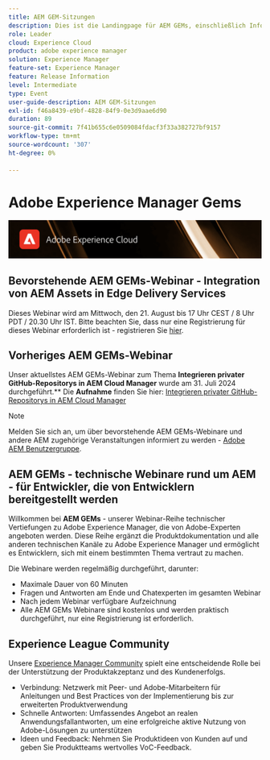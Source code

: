 ```yaml
---
title: AEM GEM-Sitzungen
description: Dies ist die Landingpage für AEM GEMs, einschließlich Informationen zur Webinarreihe und zu Registrierungsinformationen, vorherigen und kommenden Webinaren
role: Leader
cloud: Experience Cloud
product: adobe experience manager
solution: Experience Manager
feature-set: Experience Manager
feature: Release Information
level: Intermediate
type: Event
user-guide-description: AEM GEM-Sitzungen
exl-id: f46a8439-e9bf-4828-84f9-0e3d9aae6d90
duration: 89
source-git-commit: 7f41b655c6e0509084fdacf3f33a382727bf9157
workflow-type: tm+mt
source-wordcount: '307'
ht-degree: 0%

---
```


# Adobe Experience Manager Gems

<img alt="Digitale Erlebnisse" src="./assets/ADX_Gems.png"/>

## Bevorstehende AEM GEMs-Webinar - Integration von AEM Assets in Edge Delivery Services

Dieses Webinar wird am Mittwoch, den 21. August bis 17 Uhr CEST / 8 Uhr PDT / 20.30 Uhr IST. Bitte beachten Sie, dass nur eine Registrierung für dieses Webinar erforderlich ist - registrieren Sie [hier](https://adobe.ly/3LTT3hg).

<!--  Remove the comment marks, and put the upcoming event in the below table

<table style="max-width: 1214px;">
<tr>
  <td style="vertical-align: top;">
    <a href="https://www.youtube.com/watch?v=f1T9XU9TCJU">
      <img alt="Experience League LIVE Oct 25" src="assets/Oct25_2022_exl_live_banner_web_1920_WebBanner.png">
    </a>
    <div>
      <a href="https://www.youtube.com/watch?v=f1T9XU9TCJU">
        <strong>Deliver the right offer at the right time with decision management</strong>
      </a>
      <br/><em>with Sandra Hausmann, Ben Tepfer, Brandon Poyfair, and Jason Hickey</em>
      <br/><em>October 25, 2022</em>
    </div>
  </td>
</tr>
</table>

-->

## Vorheriges AEM GEMs-Webinar

Unser aktuellstes AEM GEMs-Webinar zum Thema **Integrieren privater GitHub-Repositorys in AEM Cloud Manager** wurde am 31. Juli 2024 durchgeführt.**
Die **Aufnahme** finden Sie hier:
[Integrieren privater GitHub-Repositorys in AEM Cloud Manager](gems2024/private-github-for-aem-cloud-manager.md)

>[!NOTE]
>
> Melden Sie sich an, um über bevorstehende AEM GEMs-Webinare und andere AEM zugehörige Veranstaltungen informiert zu werden - [Adobe AEM Benutzergruppe](https://aem-augs.adobe.com/).

## AEM GEMs - technische Webinare rund um AEM - für Entwickler, die von Entwicklern bereitgestellt werden

Willkommen bei **AEM GEMs** - unserer Webinar-Reihe technischer Vertiefungen zu Adobe Experience Manager, die von Adobe-Experten angeboten werden. Diese Reihe ergänzt die Produktdokumentation und alle anderen technischen Kanäle zu Adobe Experience Manager und ermöglicht es Entwicklern, sich mit einem bestimmten Thema vertraut zu machen.

Die Webinare werden regelmäßig durchgeführt, darunter:

* Maximale Dauer von 60 Minuten
* Fragen und Antworten am Ende und Chatexperten im gesamten Webinar
* Nach jedem Webinar verfügbare Aufzeichnung
* Alle AEM GEMs Webinare sind kostenlos und werden praktisch durchgeführt, nur eine Registrierung ist erforderlich.

## Experience League Community

Unsere [Experience Manager Community](https://experienceleaguecommunities.adobe.com/t5/adobe-experience-manager/ct-p/adobe-experience-manager-community?profile.language=de) spielt eine entscheidende Rolle bei der Unterstützung der Produktakzeptanz und des Kundenerfolgs.

* Verbindung: Netzwerk mit Peer- und Adobe-Mitarbeitern für Anleitungen und Best Practices von der Implementierung bis zur erweiterten Produktverwendung
* Schnelle Antworten: Umfassendes Angebot an realen Anwendungsfallantworten, um eine erfolgreiche aktive Nutzung von Adobe-Lösungen zu unterstützen
* Ideen und Feedback: Nehmen Sie Produktideen von Kunden auf und geben Sie Produktteams wertvolles VoC-Feedback.
